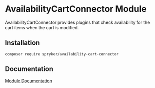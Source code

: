# AvailabilityCartConnector Module

AvailabilityCartConnector provides plugins that check availability for the cart items when the cart is modified.

## Installation

```
composer require spryker/availability-cart-connector
```

## Documentation

[Module Documentation](http://academy.spryker.com/developing_with_spryker/module_guide/inventory/availability.html)
